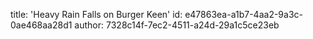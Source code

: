 title: 'Heavy Rain Falls on Burger Keen'
id: e47863ea-a1b7-4aa2-9a3c-0ae468aa28d1
author: 7328c14f-7ec2-4511-a24d-29a1c5ce23eb
